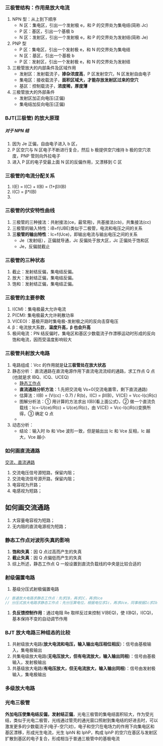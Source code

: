 ### 三极管结构：作用是放大电流

1. NPN 型：从上到下顺序
   - N 区：集电区，引出一个发射极 e，和 P 的交界处为集电结(简称 Jc)
   - P 区：基区，引出一个基极 b
   - N 区：发射区，引出一个发射极 e，和 P 的交界处为发射结(简称 Je)
2. PNP 型
   - P 区：集电区，引出一个发射极 e，和 N 的交界处为集电结
   - N 区：基区，引出一个基极 b
   - P 区：发射区，引出一个发射极 e，和 N 的交界处为发射结
3. 三极管放大的内部条件及区域作用
   - 发射区：发射载流子，**掺杂浓度高**，P 区发射空穴，N 区发射自由电子
   - 集电区：接收载流子，**面积区域大，才能存放发射区过来的空穴**
   - 基区：控制载流子，**浓度稀，厚度薄**
4. 三极管放大的外部条件
   - 发射区加正向电压(正偏)
   - 集电结加反向电压(正偏)

### BJT(三极管) 的放大原理

##### 对于 NPN 结

1. 因为 Je 正偏，自由电子进入 b 区，
2. P 区空穴与 N 区电子不断进行复合，然后 b 极提供空穴维持 b 极的空穴浓度，PNP 管则向外拉电子
3. 进入 P 区的电子受最上面 N 区的反偏作用，又漂移到 C 区

### 三极管的电流分配关系

1. I(E) = I(C) + I(B) = (1+β)I(B)
2. I(C) = β\*I(B)
3.

### 三极管的伏安特性曲线

1. 三极管的三种接法：共射接法(ce，最常用)，共基接法(cb)，共集接法(cc)
2. 三极管的输入特性：iB=f(UBE)类似于二极管，电流和电压之间的关系
3. **三极管的输出特性**：Ic=f(Uce)，即输出电流与输出电压之间的关系
   - Je（发射结），正偏就导通，Jc 反偏处于放大区，Jc 正偏处于饱和区
   - Je，反偏就截止

### 三极管的三种状态

1. 截止：发射结反偏，集电结反偏。
2. 放大：发射结正偏，集电结反偏。
3. 饱和：发射结正偏，集电结正偏。

### 三极管的主要参数

1. I(CM)：集电极最大允许电流
2. P(CM): 集电极最大允许耗散功率
3. V(CEO)：基极开路时集电极-发射极之间的反向击穿电压
4. β：电流放大系数，**温度升高，β 也会升高**
5. 极间电流：PN 结反偏时，集电区和基区少数载流子作漂移运动时形成的反向饱和电流，因而受温度影响较大

### 三极管共射放大电路

1. 电路组成：Vcc 的作用就是**让三极管处在放大状态**
2. 静态分析： 直流通路在直流电源作用下直流电流流经的通路，求工作点 Q 点(也就是求 IBQ、ICQ、UCEQ)
   - [静态工作点](http://www.kiaic.com/article/detail/2916.html)
   - **直流通路分析方法**：1.先把交流电 Vs=0(交流电置零，剩下直流通路)
   - 估算法：I(B) = (V(cc) - 0.7) / R(b)，I(C) = βI(B)，V(CE) = Vcc-I(c)R(c)
   - 图解分析法：① 用计算的方法求出 I(B)(看上面公式)，② 做一个直流负载线：Ic=-U(ce)/R(c) + U(ce)/R(c)，由 V(CE) = Vcc-I(c)R(c)变换所得，③ 确定 Q 点
   -
3. 动态分析：
   - 结论：输入时 Ib 和 Vbe 波形一致，但是输出出 Ic 和 Vce 反相，Ic 越大，Vce 越小

### 如何画直流通路

[交流，直流通路](https://blog.csdn.net/weixin_49284870/article/details/112065720)

1. 交流电压信号源短路，保留内阻；
2. 交流电流信号源开路，保留内阻；
3. 电容视为开路；
4. 电感视为短路；

## 如何画交流通路

1. 大容量电容视为短路；
2. 无内阻的直流电源视为短路；

### 静态工作点对波形失真的影响

1. **饱和失真**：因 Q 点过高而产生的失真
2. **截止失真**：因 Q 点偏低而产生的失真
3. 综上所述，静态工作点 Q 一般设置到直流负载线的中央是比较合适的

### 射级偏置电路

1. 基级分压式射极偏置电路

```js
// 普通放大电路求静态工作点：先求IB，再求IC，再求Uce
// 分压式放大电路求静态工作点：先分压算电位，根据电位求Ic，再求Uce，同事根据Ic求Ib，
```

1. **负反馈控制作用**：通过电阻 Re 取样反过来控制 V(BEQ)，使 I(BQ)，I(CQ)，基本保持不变的自动调节作用

### BJT 放大电路三种组态的比较

1. 共射级放大电路(**放大电流和电压，输入输出电压相位相反**)：信号由基极输入，集电极输出
2. 共集电级放大电路(**无电压放大，但有电流放大，输入输出同相**)：信号由基极输入，发射极输出
3. 共基级放大电路(**有电压放大，但无电流放大，输入输出同相**)：信号由发射极输入，集电极输出

### 多级放大电路

### 光电三极管

**外加电压使集电结反偏，发射结正偏**，光电三极管的集电结面积较大，作为受光结，类似于光电二极管，光线通过管壳的通光窗口照射到集电结的好进去时，可以激发更多的少数载流子(电子-空穴对)，电子和空穴在电场力的作用下向集电区和基区漂移，形成光生电流，光生 IphN 和 IphP，构成 IphP 的空穴在基区与发射区扩散到基区的电子复合，形成相当于普通三极管中的基极电流
